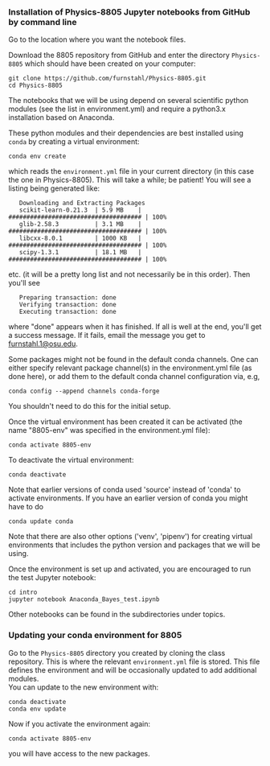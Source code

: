 
### Installation of Physics-8805 Jupyter notebooks from GitHub by command line

Go to the location where you want the notebook files.

Download the 8805 repository from GitHub and enter the directory `Physics-8805` which should have been created on your computer:

    git clone https://github.com/furnstahl/Physics-8805.git
    cd Physics-8805

The notebooks that we will be using depend on several scientific python modules (see the list in environment.yml) and require a python3.x installation based on Anaconda. 

These python modules and their dependencies are best installed using ``conda`` by creating
a virtual environment:

	conda env create

which reads the `environment.yml` file in your current directory (in this case the one in Physics-8805).  This will take a while; be patient!  You will see a listing being generated like:
        
       Downloading and Extracting Packages
       scikit-learn-0.21.3  | 5.9 MB    | ##################################### | 100% 
       glib-2.58.3          | 3.1 MB    | ##################################### | 100% 
       libcxx-8.0.1         | 1000 KB   | ##################################### | 100% 
       scipy-1.3.1          | 18.1 MB   | ##################################### | 100% 
etc. (it will be a pretty long list and not necessarily be in this order).  Then you'll see

       Preparing transaction: done
       Verifying transaction: done
       Executing transaction: done 
where "done" appears when it has finished.  If all is well at the end, you'll get a success message.  If it fails, email the message you get to furnstahl.1@osu.edu.

Some packages might not be found in the default conda channels. One
can either specify relevant package channel(s) in the environment.yml
file (as done here), or add them to the default conda channel configuration via, e.g,

	conda config --append channels conda-forge

You shouldn't need to do this for the initial setup.

Once the virtual environment has been created it can be activated (the name "8805-env" was specified in the environment.yml file):

    conda activate 8805-env

To deactivate the virtual environment:

    conda deactivate

Note that earlier versions of conda used 'source' instead of 'conda'
to activate environments. If you have an earlier version of conda you
might have to do

    conda update conda

Note that there are also other options ('venv', 'pipenv') for creating virtual
environments that includes the python version and packages that we will be using.

Once the environment is set up and activated, you are encouraged to run the test Jupyter notebook:

    cd intro
    jupyter notebook Anaconda_Bayes_test.ipynb

Other notebooks can be found in the subdirectories under topics.

### Updating your conda environment for 8805

Go to the `Physics-8805` directory you created by cloning the class repository.  This is where the relevant `environment.yml` file is stored.  This file defines the environment and will be occasionally updated to add additional modules.  
You can update to the new environment with:

    conda deactivate
    conda env update 
    
Now if you activate the environment again:

    conda activate 8805-env

you will have access to the new packages.
